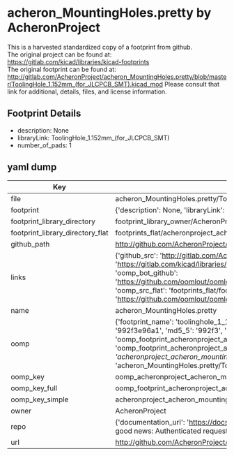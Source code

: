 # acheron_MountingHoles.pretty by AcheronProject  
This is a harvested standardized copy of a footprint from github.  
The original project can be found at:  
https://gitlab.com/kicad/libraries/kicad-footprints  
The original footprint can be found at:
http://gitlab.com/AcheronProject/acheron_MountingHoles.pretty/blob/master/ToolingHole_1.152mm_(for_JLCPCB_SMT).kicad_mod
Please consult that link for additional, details, files, and license information.  
## Footprint Details
* description: None  
* libraryLink: ToolingHole_1.152mm_(for_JLCPCB_SMT)  
* number_of_pads: 1  
## yaml dump  
| Key | Value |  
| --- | --- |  
| file | acheron_MountingHoles.pretty/ToolingHole_1.152mm_(for_JLCPCB_SMT).kicad_mod |  
| footprint | {'description': None, 'libraryLink': 'ToolingHole_1.152mm_(for_JLCPCB_SMT)', 'number_of_pads': 1} |  
| footprint_library_directory | footprint_library_owner/AcheronProject_acheron_MountingHoles.pretty |  
| footprint_library_directory_flat | footprints_flat/acheronproject_acheron_mountingholes_toolinghole_1_152mm_(for_jlcpcb_smt)/working |  
| github_path | http://github.com/AcheronProject/acheron_MountingHoles.pretty/blob/master/ToolingHole_1.152mm_(for_JLCPCB_SMT).kicad_mod |  
| links | {'github_src': 'http://gitlab.com/AcheronProject/acheron_MountingHoles.pretty/blob/master/ToolingHole_1.152mm_(for_JLCPCB_SMT).kicad_mod', 'github_src_repo': 'https://gitlab.com/kicad/libraries/kicad-footprints', 'oomp_bot': 'footprints/acheronproject_acheron_mountingholes_toolinghole_1_152mm_(for_jlcpcb_smt)/working', 'oomp_bot_github': 'https://github.com/oomlout/oomlout_oomp_footprint_bot/tree/main/footprints/acheronproject_acheron_mountingholes_toolinghole_1_152mm_(for_jlcpcb_smt)/working', 'oomp_src_flat': 'footprints_flat/footprints_flat/acheronproject_acheron_mountingholes_toolinghole_1_152mm_(for_jlcpcb_smt)/working', 'oomp_src_flat_github': 'https://github.com/oomlout/oomlout_oomp_footprint_src/tree/main/footprints_flat/acheronproject_acheron_mountingholes_toolinghole_1_152mm_(for_jlcpcb_smt)/working'} |  
| name | acheron_MountingHoles.pretty |  
| oomp | {'footprint_name': 'toolinghole_1_152mm_(for_jlcpcb_smt)', 'library_name': 'acheron_mountingholes', 'md5': '992f3e96a11738629e923746964bcaf6', 'md5_10': '992f3e96a1', 'md5_5': '992f3', 'md5_6': '992f3e', 'oomp_key': 'oomp_acheronproject_acheron_mountingholes_toolinghole_1_152mm_(for_jlcpcb_smt)', 'oomp_key_extra': 'oomp_footprint_acheronproject_acheron_mountingholes_toolinghole_1_152mm_(for_jlcpcb_smt)', 'oomp_key_full': 'oomp_footprint_acheronproject_acheron_mountingholes_toolinghole_1_152mm_(for_jlcpcb_smt)_992f3e', 'oomp_key_simple': 'acheronproject_acheron_mountingholes_toolinghole_1_152mm_(for_jlcpcb_smt)', 'original_filename': 'acheron_MountingHoles.pretty/ToolingHole_1.152mm_(for_JLCPCB_SMT).kicad_mod', 'owner_name': 'acheronproject'} |  
| oomp_key | oomp_acheronproject_acheron_mountingholes_toolinghole_1_152mm_(for_jlcpcb_smt) |  
| oomp_key_full | oomp_footprint_acheronproject_acheron_mountingholes_toolinghole_1_152mm_(for_jlcpcb_smt) |  
| oomp_key_simple | acheronproject_acheron_mountingholes_toolinghole_1_152mm_(for_jlcpcb_smt) |  
| owner | AcheronProject |  
| repo | {'documentation_url': 'https://docs.github.com/rest/overview/resources-in-the-rest-api#rate-limiting', 'message': "API rate limit exceeded for 84.66.173.59. (But here's the good news: Authenticated requests get a higher rate limit. Check out the documentation for more details.)"} |  
| url | http://github.com/AcheronProject/acheron_MountingHoles.pretty |  

